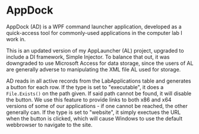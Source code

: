 # AppDock

AppDock (AD) is a WPF command launcher application, developed as a quick-access tool for commonly-used applications in the computer lab I work in. 

This is an updated version of my AppLauncher (AL) project, upgraded to include a DI framework, Simple Injector. To balance that out, it was downgraded to use Microsoft Access for data storage, since the users of AL are generally adverse to manipulating the XML file AL used for storage.

AD reads in all active records from the LabApplications table and generates a button for each row. If the type is set to "executable", it does a `File.Exists()` on the path given. If said path cannot be found, it will disable the button. We use this feature to provide links to both x86 and x64 versions of some of our applications - if one cannot be reached, the other generally can. If the type is set to "website", it simply exectues the URL when the button is clicked, which will cause Windows to use the default webbrowser to navigate to the site.
